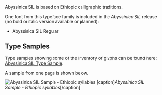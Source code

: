 
Abyssinica SIL is based on Ethiopic calligraphic traditions. 

One font from this typeface family is included in the *Abyssinica SIL* release (no bold or italic version available or planned):

* Abyssinica SIL Regular


## Type Samples

Type samples showing some of the inventory of glyphs can be found here: 
[Abyssinica SIL Type Sample](sample).

A sample from one page is shown below. 

<img class='fullsize' alt='Abyssinica SIL Sample - Ethiopic syllables' src='https://software.sil.org/abyssinica/wp-content/uploads/sites/26/2019/09/AbyssinicaTypeSamplev2.png' />
[caption]<em>Abyssinica SIL Sample - Ethiopic syllables</em>[/caption]

